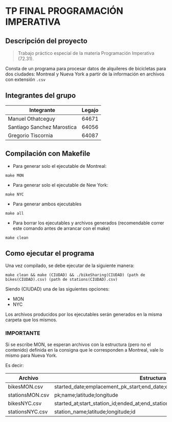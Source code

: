 # TP FINAL PROGRAMACIÓN IMPERATIVA

## Descripción del proyecto
> Trabajo práctico especial de la materia Programación Imperativa (72.31).

Consta de un programa para procesar datos de alquileres de bicicletas para dos ciudades: Montreal y Nueva York a partir de la información en archivos con extensión `.csv`

## Integrantes del grupo

| Integrante | Legajo |
| ----------- | ----------- |
| Manuel Othatceguy | 64671 |
| Santiago Sanchez Marostica | 64056 |
| Gregorio Tiscornia | 64087 |

## Compilación con Makefile
- Para generar solo el ejecutable de Montreal:
```
make MON
```
- Para generar solo el ejecutable de New York:
```
make NYC
```
- Para generar ambos ejecutables
```
make all
```
- Para borrar los ejecutables y archivos generados (recomendable correr este comando antes de arrancar con el make)
```
make clean
```

## Como ejecutar el programa
Una vez compilado, se debe ejecutar de la siguiente manera:

```
make clean && make (CIUDAD) && ./bikeSharing(CIUDAD) (path de bikes(CIUDAD).csv) (path de stations(CIUDAD).csv)
```

Siendo (CIUDAD) una de las siguientes opciones:
- MON
- NYC

Los archivos producidos por los ejecutables serán generados en la misma carpeta que los mismos.

### IMPORTANTE
Si se escribe MON, se esperan archivos con la estructura (pero no el contenido) definida en la consigna que le corresponden a Montreal, vale lo mismo para Nueva York.

Es decir:

| Archivo | Estructura |
| --------| -----------|
| bikesMON.csv | started_date;emplacement_pk_start;end_date;emplacement_pk_end;is_member |
| stationsMON.csv | pk;name;latitude;longitude |
| bikesNYC.csv | started_at;start_station_id;ended_at;end_station__id;rideable_type;member_casual |
| stationsNYC.csv | station_name;latitude;longitude;id |
